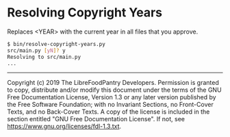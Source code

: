 # Resolving Copyright Years

Replaces &lt;YEAR\> with the current year in all files that you approve.

```bash
$ bin/resolve-copyright-years.py
src/main.py [yN]? y
Resolving to src/main.py
...
```

---
Copyright (c) 2019 The LibreFoodPantry Developers.
Permission is granted to copy, distribute and/or modify this document
under the terms of the GNU Free Documentation License, Version 1.3
or any later version published by the Free Software Foundation;
with no Invariant Sections, no Front-Cover Texts, and no Back-Cover Texts.
A copy of the license is included in the section entitled "GNU
Free Documentation License". If not, see
<https://www.gnu.org/licenses/fdl-1.3.txt>.
